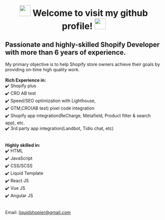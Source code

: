 <h1 align="center">
    <img src="https://media.giphy.com/media/hvRJCLFzcasrR4ia7z/giphy.gif" width="35">
    Welcome to visit my github profile!
    <img src="https://media.giphy.com/media/hvRJCLFzcasrR4ia7z/giphy.gif" width="35">
</h1>

## **Passionate and highly-skilled Shopify Developer with more than 6 years of experience.**

<div>
My primary objective is to help Shopify store owners achieve their goals by providing on-time high quality work.
</br>
</br>
<strong>Rich Experience in:</strong>
</br>
 ✔️ Shopify plus
 </br>
 ✔️ CRO AB test
 </br>
 ✔️ Speed/SEO optimization with Lighthouse, 
 </br>
 ✔️ GTM,CRO(AB test) pixel code integration
 </br>
 ✔️ Shopify app integration(ReCharge, Metafield, Product filter & search app), etc.
 </br>
 ✔️ 3rd party app integration(Landbot, Tidio chat, etc)
 </br>
 </br>

<strong>Highly skilled in:</strong>
</br>
 ✔️ HTML
 </br>
 ✔️ JavaScript
 </br>
 ✔️ CSS/SCSS
 </br>
 ✔️ Liquid Template
 </br>
 ✔️ React JS
 </br>
 ✔️ Vue JS
 </br>
 ✔️ Angular JS
 </br>
 </br>

 Email: liquidshopier@gmail.com
</div>